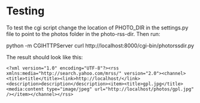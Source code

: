 Testing
=======

To test the cgi script change the location of PHOTO_DIR in the settings.py file to point to the photos folder in the photo-rss-dir. Then run:

   python -m CGIHTTPServer
   curl http://localhost:8000/cgi-bin/photorssdir.py

The result should look like this:

    <?xml version="1.0" encoding="UTF-8"?><rss xmlns:media="http://search.yahoo.com/mrss/" version="2.0"><channel><title>title</title><link>http://localhost/</link><description>description</description><item><title>gpl.jpg</title><media:content type="image/jpeg" url="http://localhost/photos/gpl.jpg" /></item></channel></rss>

